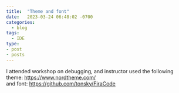 ```yaml
---
title:  "Theme and font"
date:   2023-03-24 06:48:02 -0700
categories:
  - blog
tags:
  - IDE
type:
- post
- posts
---
```


I attended workshop on debugging, and instructor used the following  
theme: https://www.nordtheme.com/  
and font: https://github.com/tonsky/FiraCode  